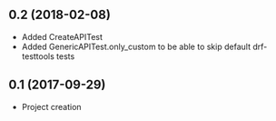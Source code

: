 0.2 (2018-02-08)
----------------

 - Added CreateAPITest
 - Added GenericAPITest.only_custom to be able to skip default drf-testtools tests

0.1 (2017-09-29)
----------------

 - Project creation
